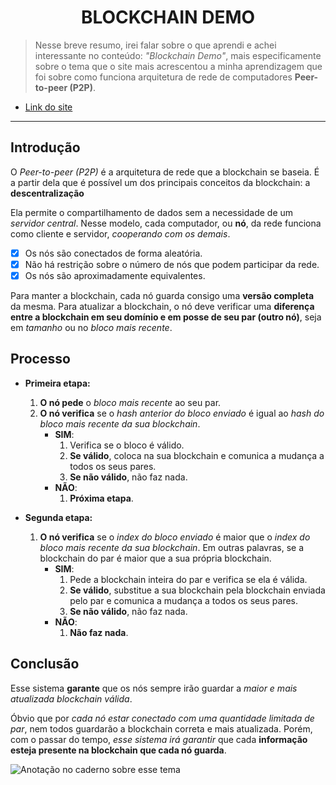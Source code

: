 <center>

# BLOCKCHAIN DEMO

</center>

> Nesse breve resumo, irei falar sobre o que aprendi e achei interessante no conteúdo: *"Blockchain Demo"*, mais especificamente sobre o tema que o site mais acrescentou a minha aprendizagem que foi sobre como funciona arquitetura de rede de computadores **Peer-to-peer (P2P)**.

- [Link do site](https://blockchaindemo.io/ "blockchaindemo")

---

## Introdução

O *Peer-to-peer (P2P)* é a arquitetura de rede que a blockchain se baseia. É a partir dela que é possível um dos principais conceitos da blockchain: a **descentralização**

Ela permite o compartilhamento de dados sem a necessidade de um _servidor central_. Nesse modelo, cada computador, ou **nó**, da rede funciona como cliente e servidor, *cooperando com os demais*.

- [x] Os nós são conectados de forma aleatória.
- [x] Não há restrição sobre o número de nós que podem participar da rede.
- [x] Os nós são aproximadamente equivalentes.

Para manter a blockchain, cada nó guarda consigo uma **versão completa** da mesma. Para atualizar a blockchain, o nó deve verificar uma **diferença entre a blockchain em seu domínio e em posse de seu par (outro nó)**, seja em *tamanho* ou no *bloco mais recente*.

## Processo

- **Primeira etapa:**
    1. **O nó pede** o *bloco mais recente* ao seu par.
    2. **O nó verifica** se o *hash anterior do bloco enviado* é igual ao *hash do bloco mais recente da sua blockchain*.
       - **SIM**:
         1. Verifica se o bloco é válido.
         2. **Se válido**, coloca na sua blockchain e comunica a mudança a todos os seus pares.
         3. **Se não válido**, não faz nada.
       - **NÃO**:
         1. **Próxima etapa**.

- **Segunda etapa:**
    1. **O nó verifica** se o *index do bloco enviado* é maior que o *index do bloco mais recente da sua blockchain*. Em outras palavras, se a blockchain do par é maior que a sua própria blockchain.
       - **SIM**:
         1. Pede a blockchain inteira do par e verifica se ela é válida.
         2. **Se válido**, substitue a sua blockchain pela blockchain enviada pelo par e comunica a mudança a todos os seus pares.
         3. **Se não válido**, não faz nada.
       - **NÃO**:
         1. **Não faz nada**.

## Conclusão

Esse sistema **garante** que os nós sempre irão guardar a *maior e mais atualizada blockchain válida*.

Óbvio que por *cada nó estar conectado com uma quantidade limitada de par*, nem todos guardarão a blockchain correta e mais atualizada. Porém, com o passar do tempo, *esse sistema irá garantir* que cada **informação esteja presente na blockchain que cada nó guarda**.

![Anotação no caderno sobre esse tema](./imgs/1.%20Demo%20Blockchain.jpg)

